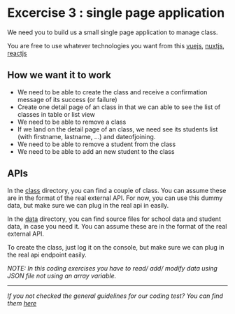 # Excercise 3 : single page application

We need you to build us a small single page application to manage class.

You are free to use whatever technologies you want from this [vuejs](https://vuejs.org/), [nuxtjs](https://nuxtjs.org/), [reactjs](https://reactjs.org/)

## How we want it to work

- We need to be able to create the class and receive a confirmation message of its success (or failure)
- Create one detail page of an class in that we can able to see the list of classes in table or list view
- We need to be able to remove a class
- If we land on the detail page of an class, we need see its students list (with firstname, lastname, ...) and dateofjoining.
- We need to be able to remove a student from the class
- We need to be able to add an new student to the class

## APIs

In the [class](.././class/) directory, you can find a couple of class.
You can assume these are in the format of the real external API.
For now, you can use this dummy data, but make sure we can plug in the real api in easily.

In the [data](.././data/) directory, you can find source files for school data and student data, in case you need it.
You can assume these are in the format of the real external API.

To create the class, just log it on the console, but make sure we can plug in the real api endpoint easily.

_NOTE: In this coding exercises you have to read/ add/ modify data using JSON file not using an array variable._

---

_If you not checked the general guidelines for our coding test? You can find them [here](.././README.md)_

